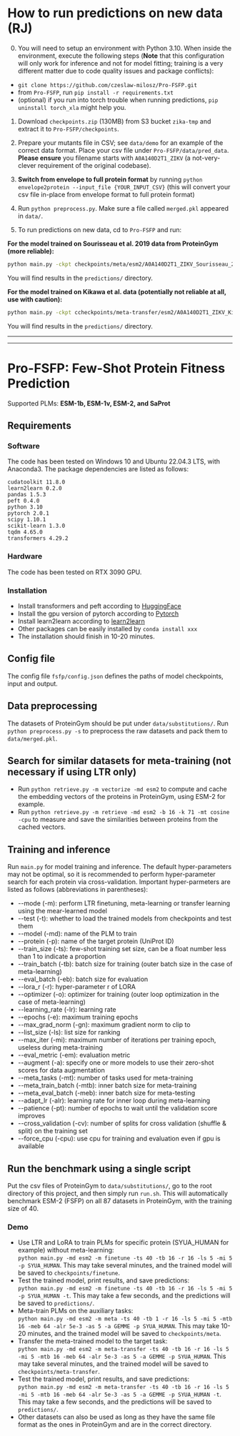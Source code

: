# How to run predictions on new data (RJ)

0. You will need to setup an environment with Python 3.10. When inside the environment, execute the following steps (**Note** that this configuration will only work for inference and not for model fitting; training is a very different matter due to code quality issues and package conflicts):
 - `git clone https://github.com/czeslaw-milosz/Pro-FSFP.git`
 - from `Pro-FSFP`, run `pip install -r requirements.txt`
 - (optional) if you run into torch trouble when running predictions, `pip uninstall torch_xla` might help you.

1. Download `checkpoints.zip` (130MB) from S3 bucket `zika-tmp` and extract it to `Pro-FSFP/checkpoints`.

2. Prepare your mutants file in CSV; see `data/demo` for an example of the correct data format. Place your csv file under `Pro-FSFP/data/pred_data`. **Please ensure** you filename starts with `A0A140D2T1_ZIKV` (a not-very-clever requirement of the original codebase).

3. **Switch from envelope to full protein format** by running
```python envelope2protein --input_file {YOUR_INPUT_CSV}```
(this will convert your csv file in-place from envelope format to full protein format)

4. Run `python preprocess.py`. Make sure a file called `merged.pkl` appeared in `data/`.

5. To run predictions on new data, cd to `Pro-FSFP` and run:

**For the model trained on Sourisseau et al. 2019 data from ProteinGym (more reliable):**
```bash
python main.py -ckpt checkpoints/meta/esm2/A0A140D2T1_ZIKV_Sourisseau_2019/r16_ts40_cv4_cosine_mt3_GEMME --model esm2 --protein A0A140D2T1_ZIKV --predict
```
You will find results in the `predictions/` directory.

**For the model trained on Kikawa et al. data (potentially not reliable at all, use with caution):**
```bash
python main.py -ckpt ccheckpoints/meta-transfer/esm2/A0A140D2T1_ZIKV_Kikawa/r16_ts40_cv4_cosine_mt3_kikawa --model esm2 --protein A0A140D2T1_ZIKV --save_prefix kikawa --predict
```
You will find results in the `predictions/` directory.

------------------------------------------
------------------------------------------

# Pro-FSFP: Few-Shot Protein Fitness Prediction
Supported PLMs: **ESM-1b, ESM-1v, ESM-2, and SaProt**

## Requirements
### Software
The code has been tested on Windows 10 and Ubuntu 22.04.3 LTS, with Anaconda3. The package dependencies are listed as follows:
```
cudatoolkit 11.8.0
learn2learn 0.2.0
pandas 1.5.3
peft 0.4.0
python 3.10
pytorch 2.0.1
scipy 1.10.1
scikit-learn 1.3.0
tqdm 4.65.0
transformers 4.29.2
```
### Hardware
The code has been tested on RTX 3090 GPU.
### Installation
- Install transformers and peft according to [HuggingFace](https://huggingface.co/docs)
- Install the gpu version of pytorch according to [Pytorch](https://pytorch.org/get-started/locally/)
- Install learn2learn according to [learn2learn](https://learn2learn.net/tutorials/getting_started/)
- Other packages can be easily installed by `conda install xxx`
- The installation should finish in 10-20 minutes.

## Config file
The config file `fsfp/config.json` defines the paths of model checkpoints, input and output.

## Data preprocessing
The datasets of ProteinGym should be put under `data/substitutions/`. Run `python preprocess.py -s` to preprocess the raw datasets and pack them to `data/merged.pkl`.

## Search for similar datasets for meta-training (not necessary if using LTR only)
- Run `python retrieve.py -m vectorize -md esm2` to compute and cache the embedding vectors of the proteins in ProteinGym, using ESM-2 for example.
- Run `python retrieve.py -m retrieve -md esm2 -b 16 -k 71 -mt cosine -cpu` to measure and save the similarities between proteins from the cached vectors.

## Training and inference
Run `main.py` for model training and inference. The default hyper-parameters may not be optimal, so it is recommended to perform hyper-parameter search for each protein via cross-validation.
Important hyper-parmeters are listed as follows (abbreviations in parentheses):
- --mode (-m): perform LTR finetuning, meta-learning or transfer learning using the mear-learned model
- --test (-t): whether to load the trained models from checkpoints and test them
- --model (-md): name of the PLM to train
- --protein (-p): name of the target protein (UniProt ID)
- --train_size (-ts): few-shot training set size, can be a float number less than 1 to indicate a proportion
- --train_batch (-tb): batch size for training (outer batch size in the case of meta-learning)
- --eval_batch (-eb): batch size for evaluation
- --lora_r (-r): hyper-parameter r of LORA
- --optimizer (-o): optimizer for training (outer loop optimization in the case of meta-learning)
- --learning_rate (-lr): learning rate
- --epochs (-e): maximum training epochs
- --max_grad_norm (-gn): maximum gradient norm to clip to
- --list_size (-ls): list size for ranking
- --max_iter (-mi): maximum number of iterations per training epoch, useless during meta-training
- --eval_metric (-em): evaluation metric
- --augment (-a): specify one or more models to use their zero-shot scores for data augmentation
- --meta_tasks (-mt): number of tasks used for meta-training
- --meta_train_batch (-mtb): inner batch size for meta-training
- --meta_eval_batch (-meb): inner batch size for meta-testing
- --adapt_lr (-alr): learning rate for inner loop during meta-learning
- --patience (-pt): number of epochs to wait until the validation score improves
- --cross_validation (-cv): number of splits for cross validation (shuffle & split) on the training set
- --force_cpu (-cpu): use cpu for training and evaluation even if gpu is available

## Run the benchmark using a single script
Put the csv files of ProteinGym to `data/substitutions/`, go to the root directory of this project, and then simply run `run.sh`. This will automatically benchmark ESM-2 (FSFP) on all 87 datasets in ProteinGym, with the training size of 40.

### Demo
- Use LTR and LoRA to train PLMs for specific protein (SYUA_HUMAN for example) without meta-learning: <br>
`python main.py -md esm2 -m finetune -ts 40 -tb 16 -r 16 -ls 5 -mi 5 -p SYUA_HUMAN`. This may take several minutes, and the trained model will be saved to `checkpoints/finetune`.
- Test the trained model, print results, and save predictions: <br>
`python main.py -md esm2 -m finetune -ts 40 -tb 16 -r 16 -ls 5 -mi 5 -p SYUA_HUMAN -t`. This may take a few seconds, and the predictions will be saved to `predictions/`.
- Meta-train PLMs on the auxiliary tasks: <br>
`python main.py -md esm2 -m meta -ts 40 -tb 1 -r 16 -ls 5 -mi 5 -mtb 16 -meb 64 -alr 5e-3 -as 5 -a GEMME -p SYUA_HUMAN`. This may take 10-20 minutes, and the trained model will be saved to `checkpoints/meta`.
- Transfer the meta-trained model to the target task: <br>
`python main.py -md esm2 -m meta-transfer -ts 40 -tb 16 -r 16 -ls 5 -mi 5 -mtb 16 -meb 64 -alr 5e-3 -as 5 -a GEMME -p SYUA_HUMAN`. This may take several minutes, and the trained model will be saved to `checkpoints/meta-transfer`.
- Test the trained model, print results, and save predictions: <br>
`python main.py -md esm2 -m meta-transfer -ts 40 -tb 16 -r 16 -ls 5 -mi 5 -mtb 16 -meb 64 -alr 5e-3 -as 5 -a GEMME -p SYUA_HUMAN -t`. This may take a few seconds, and the predictions will be saved to `predictions/`.
- Other datasets can also be used as long as they have the same file format as the ones in ProteinGym and are in the correct directory.
